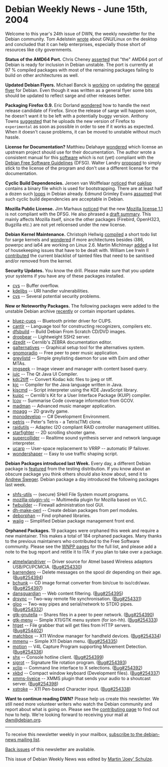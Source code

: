 
Debian Weekly News - June 15th, 2004
====================================


Welcome to this year's 24th issue of DWN, the weekly newsletter for the
Debian community. Tom Adelstein [wrote](http://consultingtimes.com/desktoplinux.html) about GNU/Linux
on the desktop and concluded that it can help enterprises, especially
those short of resources like city governments.


**Status of the AMD64 Port.** Chris Cheney [asserted](https://lists.debian.org/debian-devel-announce/2004/06/msg00002.html) that "the" AMD64 port of Debian is ready for inclusion in Debian
unstable. The port is currently at 97 % compiled packages with most of
the remaining packages failing to build on other architectures as well.


**Updated Debian Flyers.** Michael Banck is [working](https://lists.debian.org/debian-events-eu/2004/06/msg00032.html) on updating the [general flyer](https://www.debian.org/events/materials/flyers/general/) for Debian.
Even though it was written as a general flyer some bits should be updated to
reflect sarge and other releases better.


**Packaging Firefox 0.9.** Eric Dorland [wondered](https://lists.debian.org/debian-devel/2004/06/msg00557.html) how to handle the next release candidate of Firefox. Since the
release of sarge will happen soon, he doesn't want it to be left with a
potentially buggy version. Anthony Towns [suggested](https://lists.debian.org/debian-devel/2004/06/msg00560.html) that he uploads the new version of Firefox to
`experimental` as soon as possible in order to see if it works as
expected. When it doesn't cause problems, it can be moved to unstable without
much hassle.


**License for Documentation?** Matthieu Delahaye [wondered](https://lists.debian.org/debian-legal/2004/06/msg00053.html) which license an upstream project should use for their
documentation. The author wrote a consistent manual for this [software](ftp://plg.uwaterloo.ca/pub/uSystem/u++-5.0.ps.gz) which is
not (yet) compliant with the [Debian Free Software Guidelines](https://www.debian.org/social_contract#guidelines) (DFSG). Walter Landry [proposed](https://lists.debian.org/debian-legal/2004/06/msg00054.html)
to simply stick to the license of the program and don't use a different
license for the documentation.


**Cyclic Build Dependencies.** Jeroen van Wolffelaar [noticed](https://lists.debian.org/debian-legal/2004/06/msg00113.html) that [oaklisp](https://packages.debian.org/oaklisp)
contains a binary file which is used for bootstrapping. There are at least
half a dozen such [loops](https://lists.debian.org/debian-legal/2004/06/msg00116.html) in
Debian already. Edmund Grimley Evans [assumed](https://lists.debian.org/debian-legal/2004/06/msg00114.html)
that such cyclic build dependencies are acceptable in Debian.


**Mozilla Public License.** Jim Marhaus [noticed](https://lists.debian.org/debian-legal/2004/06/msg00177.html) that the new [Mozilla license 1.1](http://www.mozilla.org/MPL/MPL-1.1.html) is not compliant with the DFSG. He also phrased a [draft
summary](https://lists.debian.org/debian-legal/2004/06/msg00221.html). This mainly affects Mozilla itself, since the other packages
(Firebird, OpenH323, Bugzilla etc.) are not yet relicensed under the new
license.


**Debian Kernel Maintenance.** Christoph Hellwig [compiled](https://lists.debian.org/debian-kernel/2004/06/msg00008.html) a short todo list for sarge kernels and [wondered](https://lists.debian.org/debian-kernel/2004/06/msg00018.html) if more architectures besides i386, powerpc and ia64 are working
on Linux 2.6. Martin Michlmayr [added](https://lists.debian.org/debian-kernel/2004/06/msg00037.html)
a list of housekeeping issues that have to be dealt with. William Lee Irwin
II [contributed](https://lists.debian.org/debian-kernel/2004/06/msg00104.html) the current blacklist of tainted files that need to be
sanitised and/or removed from the kernel.


**Security Updates.** You know the drill. Please make sure
that you update your systems if you have any of these packages installed.


* [cvs](https://www.debian.org/security/2004/dsa-517) --
 Buffer overflow.
* [kdelibs](https://www.debian.org/security/2004/dsa-518) --
 URI handler vulnerabilities.
* [cvs](https://www.debian.org/security/2004/dsa-519) --
 Several potential security problems.


**New or Noteworthy Packages.** The following packages were
added to the unstable Debian archive [recently](https://packages.debian.org/unstable/newpkg_main) or contain
important updates.


* [bluez-cups](https://packages.debian.org/unstable/admin/bluez-cups)
 -- Bluetooth printer driver for CUPS.
* [cantlr](https://packages.debian.org/unstable/devel/cantlr)
 -- Language tool for constructing recognizers, compilers etc.
* [dfsbuild](https://packages.debian.org/unstable/utils/dfsbuild)
 -- Build Debian From Scratch CD/DVD images.
* [dropbear](https://packages.debian.org/unstable/net/dropbear)
 -- Lightweight SSH2 server.
* [dzedit](https://packages.debian.org/unstable/devel/dzedit)
 -- Cernlib's ZEBRA documentation editor.
* [galternatives](https://packages.debian.org/unstable/admin/galternatives)
 -- Graphical setup tool for the alternatives system.
* [gnomoradio](https://packages.debian.org/unstable/sound/gnomoradio)
 -- Free peer to peer music application.
* [greylistd](https://packages.debian.org/unstable/mail/greylistd)
 -- Simple greylisting daemon for use with Exim and other MTAs.
* [imgseek](https://packages.debian.org/unstable/graphics/imgseek)
 -- Image viewer and manager with content based query.
* [juic](https://packages.debian.org/unstable/libdevel/juic)
 -- The Qt Java UI Compiler.
* [kdc2tiff](https://packages.debian.org/unstable/utils/kdc2tiff)
 -- Convert Kodac kdc files to jpeg or tiff.
* [kjc](https://packages.debian.org/unstable/interpreters/kjc)
 -- Compiler for the Java language written in Java.
* [kjscmd](https://packages.debian.org/unstable/interpreters/kjscmd)
 -- Script interpreter using the KDE JavaScript library.
* [kuipc](https://packages.debian.org/unstable/devel/kuipc)
 -- Cernlib's Kit for a User Interface Package (KUIP) compiler.
* [lcov](https://packages.debian.org/unstable/devel/lcov)
 -- Summarise Code coverage information from GCOV.
* [madman](https://packages.debian.org/unstable/sound/madman)
 -- Advanced music manager application.
* [moagg](https://packages.debian.org/unstable/games/moagg)
 -- 2D gravity game.
* [monodevelop](https://packages.debian.org/unstable/devel/monodevelop)
 -- C# Development Environment.
* [petris](https://packages.debian.org/unstable/games/petris)
 -- Peter's Tetris - a Tetris(TM) clone.
* [raidutils](https://packages.debian.org/unstable/admin/raidutils)
 -- Adaptec I2O compliant RAID controller management utilities.
* [starfighter](https://packages.debian.org/unstable/games/starfighter)
 -- 2D scrolling shooter game.
* [supercollider](https://packages.debian.org/unstable/sound/supercollider)
 -- Realtime sound synthesis server and network language interpreter.
* [ucarp](https://packages.debian.org/unstable/net/ucarp)
 -- User-space replacement to VRRP -- automatic IP failover.
* [wondershaper](https://packages.debian.org/unstable/net/wondershaper)
 -- Easy to use traffic shaping script.


**Debian Packages introduced last Week.** Every day, a
different Debian package is [featured](http://www.livejournal.com/users/debaday/) from the testing
distribution. If you know about an obscure package you think others should
also know about, send it to [Andrew Sweger](http://www.livejournal.com/userinfo.bml?user=debaday).
Debian package a day introduced the following packages last week.


* [shfs-utils](http://www.livejournal.com/users/debaday/17067.html)
 -- (secure) SHell File System mount programs.
* [mozilla-plugin-vlc](http://www.livejournal.com/users/debaday/17177.html)
 -- Multimedia plugin for Mozilla based on VLC.
* [fwbuilder](http://www.livejournal.com/users/debaday/17589.html)
 -- Firewall administration tool GUI.
* [dh-make-perl](http://www.livejournal.com/users/debaday/17735.html)
 -- Create debian packages from perl modules.
* [deborphan](http://www.livejournal.com/users/debaday/18154.html)
 -- Find orphaned libraries.
* [wajig](http://www.livejournal.com/users/debaday/18368.html)
 -- Simplified Debian package management front end.


**Orphaned Packages.** 19 packages were orphaned this week and
require a new maintainer. This makes a total of 184 orphaned packages. Many
thanks to the previous maintainers who contributed to the Free Software
community. Please see the [WNPP pages](https://www.debian.org/devel/wnpp/) for
the full list, and please add a note to the bug report and retitle it to ITA:
if you plan to take over a package.


* [atmelwlandriver](https://packages.debian.org/unstable/source/atmelwlandriver)
 -- Driver source for Atmel based Wireless adaptors USB/PCI/PCMCIA.
 ([Bug#254330](https://bugs.debian.org/254330))
* [barrendero](https://packages.debian.org/unstable/mail/barrendero)
 -- Delete messages on the spool dir depending on their age.
 ([Bug#254394](https://bugs.debian.org/254394))
* [bchunk](https://packages.debian.org/unstable/otherosfs/bchunk)
 -- CD image format converter from bin/cue to iso/cdr/wav.
 ([Bug#254397](https://bugs.debian.org/254397))
* [dansguardian](https://packages.debian.org/unstable/web/dansguardian)
 -- Web content filtering.
 ([Bug#254395](https://bugs.debian.org/254395))
* [drsync](https://packages.debian.org/unstable/misc/drsync)
 -- Two-way remote file synchronisation.
 ([Bug#254331](https://bugs.debian.org/254331))
* [gloo](https://packages.debian.org/unstable/utils/gloo)
 -- Two-way pipes and serial/network to STDIO pipes.
 ([Bug#254332](https://bugs.debian.org/254332))
* [gtk-gnutella](https://packages.debian.org/unstable/net/gtk-gnutella)
 -- Shares files in a peer to peer network.
 ([Bug#254390](https://bugs.debian.org/254390))
* [gtk-menu](https://packages.debian.org/unstable/x11/gtk-menu)
 -- Simple X11/GTK menu system (for ion-hh).
 ([Bug#254333](https://bugs.debian.org/254333))
* [htget](https://packages.debian.org/unstable/web/htget)
 -- File grabber that will get files from HTTP servers.
 ([Bug#254402](https://bugs.debian.org/254402))
* [matchbox](https://packages.debian.org/unstable/x11/matchbox)
 -- X11 Window manager for handheld devices.
 ([Bug#254334](https://bugs.debian.org/254334))
* [mmenu](https://packages.debian.org/unstable/x11/mmenu)
 -- Simple X11 Debian menu.
 ([Bug#254335](https://bugs.debian.org/254335))
* [motion](https://packages.debian.org/unstable/graphics/motion)
 -- V4L Capture Program supporting Movement Detection.
 ([Bug#254336](https://bugs.debian.org/254336))
* [shx](https://packages.debian.org/unstable/net/shx)
 -- Console hotline client.
 ([Bug#254399](https://bugs.debian.org/254399))
* [sigrot](https://packages.debian.org/unstable/mail/sigrot)
 -- Signature file rotation program.
 ([Bug#254393](https://bugs.debian.org/254393))
* [xclip](https://packages.debian.org/unstable/x11/xclip)
 -- Command line interface to X selections.
 ([Bug#254392](https://bugs.debian.org/254392))
* [xkbd](https://packages.debian.org/unstable/x11/xkbd)
 -- Compact window keyboard (Development files).
 ([Bug#254337](https://bugs.debian.org/254337))
* [xmms-liveice](https://packages.debian.org/unstable/sound/xmms-liveice)
 -- XMMS plugin that sends your audio to a shoutcast server.
 ([Bug#254398](https://bugs.debian.org/254398))
* [xstroke](https://packages.debian.org/unstable/x11/xstroke)
 -- X11 Pen-based Character input.
 ([Bug#254338](https://bugs.debian.org/254338))


**Want to continue reading DWN?** Please help us create this
newsletter. We still need more volunteer writers who watch the Debian
community and report about what is going on. Please see the [contributing page](https://www.debian.org/News/weekly/contributing) to find out how
to help. We're looking forward to receiving your mail at [dwn@debian.org](mailto:dwn@debian.org).




---



 To receive this newsletter weekly in your mailbox, [subscribe to the debian-news mailing list](https://lists.debian.org/debian-news/).



[Back issues](https://www.debian.org/News/weekly/) of this newsletter are available.



This issue of Debian Weekly News was edited by [Martin 'Joey' Schulze](mailto:dwn@debian.org).




